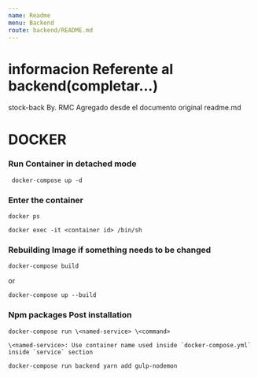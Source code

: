 ```yaml
---
name: Readme
menu: Backend
route: backend/README.md
---
```


# informacion Referente al backend(completar...)

stock-back
By. RMC
Agregado desde el documento original readme.md

# DOCKER

### Run Container in detached mode

```
 docker-compose up -d
```

### Enter the container

```
docker ps

docker exec -it <container id> /bin/sh
```

### Rebuilding Image if something needs to be changed

```
docker-compose build
```

or

```
docker-compose up --build
```

### Npm packages Post installation

`docker-compose run \<named-service> \<command>`

`` \<named-service>: Use container name used inside `docker-compose.yml` inside `service` section ``

`docker-compose run backend yarn add gulp-nodemon`
